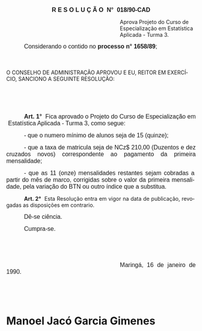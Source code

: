 <body lang=PT-BR style='tab-interval:35.45pt'>

<div class=Section1>

<p class=MsoNormal align=center style='margin-bottom:3.6pt;text-align:center'><b
style='mso-bidi-font-weight:normal'><span style='font-size:12.0pt;mso-bidi-font-size:
10.0pt;font-family:Arial'>R E S O L U Ç Ã O<span style="mso-spacerun: yes"> 
</span>N°<span style="mso-spacerun: yes">  </span>018/90-CAD<o:p></o:p></span></b></p>

<p class=MsoBodyTextIndent2 style='margin-left:8.0cm'>Aprova Projeto do Curso
de Especialização em Estatística Aplicada - Turma 3.</p>

<p class=MsoNormal style='text-align:justify;text-indent:35.45pt'><span
style='font-size:12.0pt;mso-bidi-font-size:10.0pt;font-family:Arial'>Considerando
o contido no <b>processo n° 1658/89</b>;<o:p></o:p></span></p>

<p class=MsoNormal style='line-height:17.4pt'><span style='font-size:12.0pt;
mso-bidi-font-size:10.0pt;font-family:Arial'><![if !supportEmptyParas]>&nbsp;<![endif]><o:p></o:p></span></p>

<p class=MsoBodyText>O CONSELHO DE ADMINISTRAÇÃO APROVOU E EU, REITOR EM
EXERCÍCIO, SANCIONO A SEGUINTE RESOLUÇÃO:</p>

<p class=MsoNormal style='text-align:justify;line-height:17.4pt'><b><span
style='font-size:12.0pt;mso-bidi-font-size:10.0pt;font-family:Arial'><![if !supportEmptyParas]>&nbsp;<![endif]><o:p></o:p></span></b></p>

<p class=MsoNormal style='text-align:justify'><span style='font-size:12.0pt;
mso-bidi-font-size:10.0pt;font-family:Arial'><![if !supportEmptyParas]>&nbsp;<![endif]><o:p></o:p></span></p>

<p class=MsoNormal style='margin-left:3.6pt;text-align:justify;text-indent:
31.85pt'><b><span style='font-size:12.0pt;mso-bidi-font-size:10.0pt;font-family:
Arial'>Art. 1°</span></b><span style='font-size:12.0pt;mso-bidi-font-size:10.0pt;
font-family:Arial'><span style="mso-spacerun: yes">  </span>Fica aprovado o
Projeto do Curso de Especialização em Estatística Aplicada - Turma 3, como
segue:<o:p></o:p></span></p>

<p class=MsoNormal style='text-align:justify;text-indent:35.45pt'><span
style='font-size:12.0pt;mso-bidi-font-size:10.0pt;font-family:Arial'>- que o
numero mínimo de alunos seja de 15 (quinze);<o:p></o:p></span></p>

<p class=MsoNormal style='text-align:justify;text-indent:35.45pt'><span
style='font-size:12.0pt;mso-bidi-font-size:10.0pt;font-family:Arial;mso-bidi-font-weight:
bold'>- que a </span><span style='font-size:12.0pt;mso-bidi-font-size:10.0pt;
font-family:Arial'>taxa de matricula seja de NCz$ 210,00 (Duzentos e dez
cruzados novos) correspondente ao pagamento da primeira mensalidade;<o:p></o:p></span></p>

<p class=MsoNormal style='margin-right:2.45pt;text-align:justify;text-indent:
35.45pt'><span style='font-size:12.0pt;mso-bidi-font-size:10.0pt;font-family:
Arial'>- que as 11 (onze) mensalidades restantes sejam cobradas a partir do mês
de marco, corrigidas sobre o valor da primeira mensalidade, pela variação do
BTN ou outro índice que a substitua.<o:p></o:p></span></p>

<p class=MsoBodyTextIndent style='margin-right:2.45pt;text-align:justify;
text-indent:35.45pt;line-height:normal'><b>Art. 2°</b><span
style="mso-spacerun: yes">  </span>Esta Resolução entra em vigor na data de
publicação, revogadas as disposições em contrario.</p>

<p class=MsoNormal style='text-align:justify;text-indent:35.45pt'><span
style='font-size:12.0pt;mso-bidi-font-size:10.0pt;font-family:Arial'>Dê-se
ciência.<o:p></o:p></span></p>

<p class=MsoNormal style='text-align:justify;text-indent:35.45pt'><span
style='font-size:12.0pt;mso-bidi-font-size:10.0pt;font-family:Arial'>Cumpra-se.<o:p></o:p></span></p>

<p class=MsoNormal style='text-align:justify'><span style='font-size:12.0pt;
mso-bidi-font-size:10.0pt;font-family:Arial'><![if !supportEmptyParas]>&nbsp;<![endif]><o:p></o:p></span></p>

<p class=MsoNormal style='text-align:justify'><span style='font-size:12.0pt;
mso-bidi-font-size:10.0pt;font-family:Arial'><![if !supportEmptyParas]>&nbsp;<![endif]><o:p></o:p></span></p>

<p class=MsoNormal style='text-align:justify;text-indent:8.0cm'><span
style='font-size:12.0pt;mso-bidi-font-size:10.0pt;font-family:Arial'>Maringá,
16 de janeiro de 1990.<o:p></o:p></span></p>

<p class=MsoNormal><span style='font-size:12.0pt;mso-bidi-font-size:10.0pt;
font-family:Arial'><![if !supportEmptyParas]>&nbsp;<![endif]><o:p></o:p></span></p>

<p class=MsoNormal style='text-indent:8.0cm'><span style='font-size:12.0pt;
mso-bidi-font-size:10.0pt;font-family:Arial'><![if !supportEmptyParas]>&nbsp;<![endif]><o:p></o:p></span></p>

<h1><b><span lang=ES-TRAD style='mso-ansi-language:ES-TRAD'>Manoel Jacó Garcia
Gimenes<o:p></o:p></span></b></h1>

</div>

</body>
